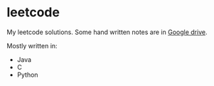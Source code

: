 # leetcode
My leetcode solutions. Some hand written notes are in [Google drive](https://drive.google.com/drive/folders/1KQlWLiYFe3RfWl2sPltblDTkCPRr1om-?usp=sharing).

Mostly written in:
- Java
- C
- Python
